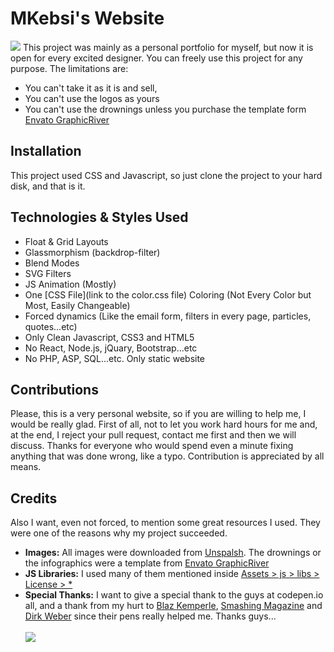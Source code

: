 # MKebsi's Website
![](https://github.com/MrKebsi/MrKebsi.github.io/blob/main/cover1.jpg) 
This project was mainly as a personal portfolio for myself, but now it is open for every excited designer. You can freely use this project for any purpose. The limitations are:
- You can't take it as it is and sell,
- You can't use the logos as yours
- You can't use the drownings unless you purchase the template form [Envato GraphicRiver](https://graphicriver.net/item/collection-of-landing-page-templates/23961594)

## Installation
This project used CSS and Javascript, so just clone the project to your hard disk, and that is it.

## Technologies & Styles Used
- Float & Grid Layouts
- Glassmorphism (backdrop-filter)
- Blend Modes
- SVG Filters
- JS Animation (Mostly)
- One [CSS File](link to the color.css file) Coloring (Not Every Color but Most, Easily Changeable)
- Forced dynamics (Like the email form, filters in every page, particles, quotes...etc)
- Only Clean Javascript, CSS3 and HTML5
- No React, Node.js, jQuary, Bootstrap...etc
- No PHP, ASP, SQL...etc. Only static website

## Contributions
Please, this is a very personal website, so if you are willing to help me, I would be really glad. First of all, not to let you work hard hours for me and, at the end, I reject your pull request, contact me first and then we will discuss. Thanks for everyone who would spend even a minute fixing anything that was done wrong, like a typo. Contribution is appreciated by all means.
<br>
## Credits 
Also I want, even not forced, to mention some great resources I used. They were one of the reasons why my project succeeded. 
- **Images:** All images were downloaded from [Unspalsh](https://unsplash.com). The drownings or the infographics were a template from [Envato GraphicRiver](https://graphicriver.net)
- **JS Libraries:** I used many of them mentioned inside [Assets > js > libs > License > *](somelink)
-  **Special Thanks:** I want to give a special thank to the guys at codepen.io all, and a thank from my hurt to [Blaz Kemperle](https://codepen.io/blazicke), [Smashing Magazine](https://codepen.io/smashingmag) and [Dirk Weber](https://codepen.io/DirkWeber) since their pens really helped me. Thanks guys...
<br><br>
![](https://github.com/MrKebsi/MrKebsi.github.io/blob/main/cover2.jpg) 
